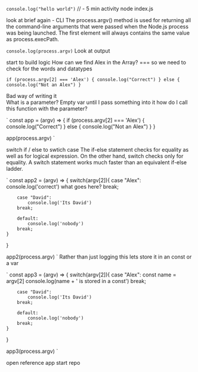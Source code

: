 `console.log("hello world")` // - 5 min activity 
node index.js

look at brief again - CLI 
The process.argv() method is used for returning all 
the command-line arguments that were passed when the Node.js 
process was being launched. 
The first element will always contains the same value as process.execPath. 

`console.log(process.argv)`
Look at output 

start to build logic How can we find Alex in the Array?
 === so we need to check for the words and datatypes 
 
`
if (process.argv[2] === 'Alex') {
    console.log("Correct")
} else {
    console.log("Not an Alex")
}
`

Bad way of writing it  
What is a parameter?
Empty var until I pass something into it 
how do I call this function with the parameter?

`
const app = (argv) => {
    if (process.argv[2] === 'Alex') {
        console.log("Correct")
     } else {
        console.log("Not an Alex")
     } 
}

app(process.argv)
`

switch if / else to swtich case
The if-else statement checks for equality as well as for logical expression. 
On the other hand, switch checks only for equality.
A switch statement works much faster than an equivalent if-else ladder. 

`
const app2 = (argv)  => {
    switch(argv[2]){
        case "Alex":
            console.log('correct')
        what goes here?
        break;

        case "David":
            console.log('Its David')
        break;

        default:
            console.log('nobody')
        break;
    }
}

app2(process.argv)
`
Rather than just logging this lets store it in an const or a var

`
const app3 = (argv)  => {
    switch(argv[2]){
        case "Alex":
            const name = argv[2]
            console.log(name + ' is stored in a const')
        break;

        case "David":
            console.log('Its David')
        break;

        default:
            console.log('nobody')
        break;
    }
}

app3(process.argv)
`

open reference app 
start repo 


